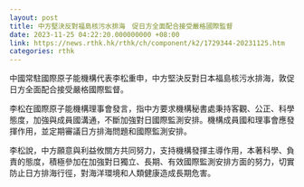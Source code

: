 ```yaml
---
layout: post
title: 中方堅決反對福島核污水排海　促日方全面配合接受嚴格國際監督
date: 2023-11-25 04:22:20.000000000 +08:00
link: https://news.rthk.hk/rthk/ch/component/k2/1729344-20231125.htm
categories: rthk
---
```


中國常駐國際原子能機構代表李松重申，中方堅決反對日本福島核污水排海，敦促日方全面配合接受嚴格國際監督。

李松在國際原子能機構理事會發言，指中方要求機構秘書處秉持客觀、公正、科學態度，加強與成員國溝通，不斷加強對日國際監測安排。機構成員國和理事會應發揮作用，並定期審議日方排海問題和國際監測安排。

李松說，中方願意與利益攸關方共同努力，支持機構發揮主導作用，本著科學、負責的態度，積極參加在加強對日獨立、長期、有效國際監測安排方面的努力，切實防止日方排海行徑，對海洋環境和人類健康造成長期危害。
